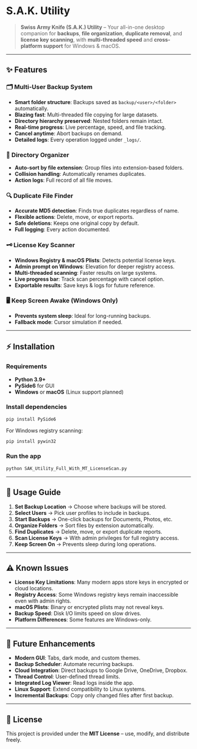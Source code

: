 # S.A.K. Utility

> **Swiss Army Knife (S.A.K.) Utility** – Your all-in-one desktop companion for **backups**, **file organization**, **duplicate removal**, and **license key scanning**, with **multi-threaded speed** and **cross-platform support** for Windows & macOS.

---

## ✨ Features

### 🗂 Multi-User Backup System
- **Smart folder structure**: Backups saved as `backup/<user>/<folder>` automatically.
- **Blazing fast**: Multi-threaded file copying for large datasets.
- **Directory hierarchy preserved**: Nested folders remain intact.
- **Real-time progress**: Live percentage, speed, and file tracking.
- **Cancel anytime**: Abort backups on demand.
- **Detailed logs**: Every operation logged under `_logs/`.

### 📂 Directory Organizer
- **Auto-sort by file extension**: Group files into extension-based folders.
- **Collision handling**: Automatically renames duplicates.
- **Action logs**: Full record of all file moves.

### 🔍 Duplicate File Finder
- **Accurate MD5 detection**: Finds true duplicates regardless of name.
- **Flexible actions**: Delete, move, or export reports.
- **Safe deletions**: Keeps one original copy by default.
- **Full logging**: Every action documented.

### 🗝 License Key Scanner
- **Windows Registry & macOS Plists**: Detects potential license keys.
- **Admin prompt on Windows**: Elevation for deeper registry access.
- **Multi-threaded scanning**: Faster results on large systems.
- **Live progress bar**: Track scan percentage with cancel option.
- **Exportable results**: Save keys & logs for future reference.

### 🖥 Keep Screen Awake (Windows Only)
- **Prevents system sleep**: Ideal for long-running backups.
- **Fallback mode**: Cursor simulation if needed.

---

## ⚡ Installation

### Requirements
- **Python 3.9+**
- **PySide6** for GUI
- **Windows** or **macOS** (Linux support planned)

### Install dependencies
```bash
pip install PySide6
```

For Windows registry scanning:
```bash
pip install pywin32
```

### Run the app
```bash
python SAK_Utility_Full_With_MT_LicenseScan.py
```

---

## 🚀 Usage Guide

1. **Set Backup Location** → Choose where backups will be stored.
2. **Select Users** → Pick user profiles to include in backups.
3. **Start Backups** → One-click backups for Documents, Photos, etc.
4. **Organize Folders** → Sort files by extension automatically.
5. **Find Duplicates** → Delete, move, or export duplicate reports.
6. **Scan License Keys** → With admin privileges for full registry access.
7. **Keep Screen On** → Prevents sleep during long operations.

---

## ⚠️ Known Issues

- **License Key Limitations**: Many modern apps store keys in encrypted or cloud locations.
- **Registry Access**: Some Windows registry keys remain inaccessible even with admin rights.
- **macOS Plists**: Binary or encrypted plists may not reveal keys.
- **Backup Speed**: Disk I/O limits speed on slow drives.
- **Platform Differences**: Some features are Windows-only.

---

## 🔮 Future Enhancements

- **Modern GUI**: Tabs, dark mode, and custom themes.
- **Backup Scheduler**: Automate recurring backups.
- **Cloud Integration**: Direct backups to Google Drive, OneDrive, Dropbox.
- **Thread Control**: User-defined thread limits.
- **Integrated Log Viewer**: Read logs inside the app.
- **Linux Support**: Extend compatibility to Linux systems.
- **Incremental Backups**: Copy only changed files after first backup.

---

## 📜 License

This project is provided under the **MIT License** – use, modify, and distribute freely.

